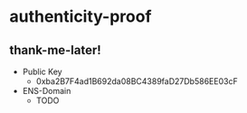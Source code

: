# authenticity-proof

## thank-me-later!

*  Public Key
    *  0xba2B7F4ad1B692da08BC4389faD27Db586EE03cF
*  ENS-Domain
    * TODO 